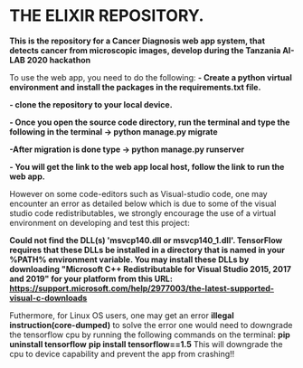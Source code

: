 # THE ELIXIR REPOSITORY.
**This is the repository for a Cancer Diagnosis web app system, that detects cancer from microscopic images, develop during the Tanzania AI-LAB  2020 hackathon**


To use the web app, you need to do the following:
**- Create a python virtual environment and install the packages in the requirements.txt file.**

**- clone the repository to your local device.**

**- Once you open the source code directory, run the terminal and type the following in the terminal -> python manage.py migrate**

**-After migration is done type -> python manage.py runserver**

**- You will get the link to the web app local host, follow the link to run the web app.** 




However on some code-editors such as  Visual-studio code, one may encounter  an error as detailed below which is due to some of the visual studio code redistributables, we strongly encourage the use of a virtual environment on developing and test this project:

**Could not find the DLL(s) 'msvcp140.dll or msvcp140_1.dll'. TensorFlow requires that these DLLs be installed in a directory that is named in your %PATH% environment variable. You may install these DLLs by downloading "Microsoft C++ Redistributable for Visual Studio 2015, 2017 and 2019" for your platform from this URL: https://support.microsoft.com/help/2977003/the-latest-supported-visual-c-downloads**

Futhermore, for Linux OS users, one may get an error **illegal instruction(core-dumped)** to solve the error one would need to downgrade the tensorflow cpu by running the following commands on the terminal:
**pip uninstall tensorflow**
**pip install tensorflow==1.5**
This will downgrade the cpu to device capability and prevent the app from crashing!!
